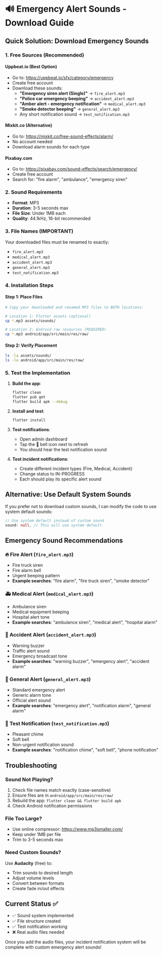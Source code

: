 # 🔊 Emergency Alert Sounds - Download Guide

## Quick Solution: Download Emergency Sounds

### 1. **Free Sources (Recommended)**

#### **Uppbeat.io** (Best Option)
- Go to: https://uppbeat.io/sfx/category/emergency
- Create free account
- Download these sounds:
  - **"Emergency siren alert (Single)"** → `fire_alert.mp3`
  - **"Police car emergency beeping"** → `accident_alert.mp3` 
  - **"Amber alert - emergency notification"** → `medical_alert.mp3`
  - **"Smoke detector beeping"** → `general_alert.mp3`
  - Any short notification sound → `test_notification.mp3`

#### **Mixkit.co** (Alternative)
- Go to: https://mixkit.co/free-sound-effects/alarm/
- No account needed
- Download alarm sounds for each type

#### **Pixabay.com**
- Go to: https://pixabay.com/sound-effects/search/emergency/
- Create free account
- Search for: "fire alarm", "ambulance", "emergency siren"

### 2. **Sound Requirements**
- **Format**: MP3
- **Duration**: 3-5 seconds max
- **File Size**: Under 1MB each
- **Quality**: 44.1kHz, 16-bit recommended

### 3. **File Names (IMPORTANT)**
Your downloaded files must be renamed to exactly:
- `fire_alert.mp3`
- `medical_alert.mp3` 
- `accident_alert.mp3`
- `general_alert.mp3`
- `test_notification.mp3`

### 4. **Installation Steps**

#### Step 1: Place Files
```bash
# Copy your downloaded and renamed MP3 files to BOTH locations:

# Location 1: Flutter assets (optional)
cp *.mp3 assets/sounds/

# Location 2: Android raw resources (REQUIRED)
cp *.mp3 android/app/src/main/res/raw/
```

#### Step 2: Verify Placement
```bash
ls -la assets/sounds/
ls -la android/app/src/main/res/raw/
```

### 5. **Test the Implementation**

1. **Build the app**:
   ```bash
   flutter clean
   flutter pub get
   flutter build apk --debug
   ```

2. **Install and test**:
   ```bash
   flutter install
   ```

3. **Test notifications**:
   - Open admin dashboard
   - Tap the 🔔 bell icon next to refresh
   - You should hear the test notification sound

4. **Test incident notifications**:
   - Create different incident types (Fire, Medical, Accident)
   - Change status to IN-PROGRESS
   - Each should play its specific alert sound

## Alternative: Use Default System Sounds

If you prefer not to download custom sounds, I can modify the code to use system default sounds:

```dart
// Use system default instead of custom sound
sound: null, // This will use system default
```

## Emergency Sound Recommendations

### 🔥 Fire Alert (`fire_alert.mp3`)
- Fire truck siren
- Fire alarm bell
- Urgent beeping pattern
- **Example searches**: "fire alarm", "fire truck siren", "smoke detector"

### 🚑 Medical Alert (`medical_alert.mp3`)
- Ambulance siren
- Medical equipment beeping
- Hospital alert tone
- **Example searches**: "ambulance siren", "medical alert", "hospital alarm"

### 🚗 Accident Alert (`accident_alert.mp3`)
- Warning buzzer
- Traffic alert sound
- Emergency broadcast tone
- **Example searches**: "warning buzzer", "emergency alert", "accident alarm"

### 📢 General Alert (`general_alert.mp3`)
- Standard emergency alert
- Generic alarm tone
- Official alert sound
- **Example searches**: "emergency alert", "notification alarm", "general alarm"

### 🔔 Test Notification (`test_notification.mp3`)
- Pleasant chime
- Soft bell
- Non-urgent notification sound
- **Example searches**: "notification chime", "soft bell", "phone notification"

## Troubleshooting

### Sound Not Playing?
1. Check file names match exactly (case-sensitive)
2. Ensure files are in `android/app/src/main/res/raw/`
3. Rebuild the app: `flutter clean && flutter build apk`
4. Check Android notification permissions

### File Too Large?
- Use online compressor: https://www.mp3smaller.com/
- Keep under 1MB per file
- Trim to 3-5 seconds max

### Need Custom Sounds?
Use **Audacity** (free) to:
- Trim sounds to desired length
- Adjust volume levels
- Convert between formats
- Create fade in/out effects

## Current Status ✅
- ✅ Sound system implemented
- ✅ File structure created  
- ✅ Test notification working
- ❌ Real audio files needed

Once you add the audio files, your incident notification system will be complete with custom emergency alert sounds!